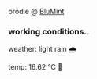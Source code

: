 brodie @ [BluMint](https://www.linkedin.com/company/blumint-io/)

<!--weather_start-->
### working conditions..

weather: light rain 🌧️

temp: 16.62 °C 👕

<!--weather_end-->
